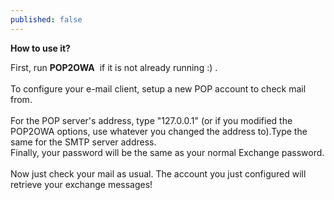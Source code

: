 ```yaml
---
published: false
---
```

<p class="breadcrumbs"><strong>How to use it?</strong></p>

First, run <strong>POP2OWA</strong>&nbsp; if it is not already running :) .<br /><br /> To configure your e-mail client, setup a new POP account to check mail from. <br /><br />For the POP server's address, type &quot;127.0.0.1&quot; (or if you modified the POP2OWA options, use whatever you changed the address to).Type the same for the SMTP server address.<br />Finally, your password will be the same as your normal Exchange password.<br /> <br /> Now just check your mail as usual. The account you just configured will retrieve your exchange messages!
